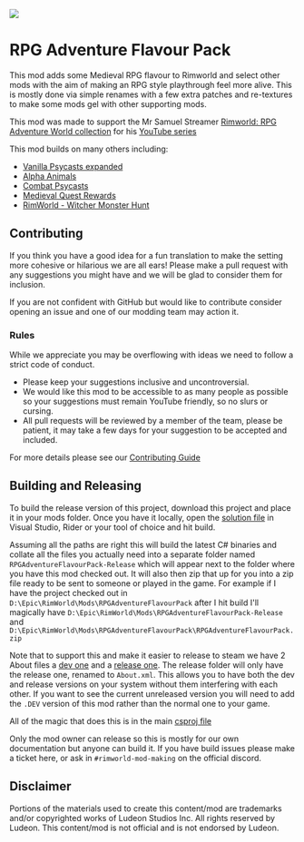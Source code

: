 <p>
  <a href="https://steamcommunity.com/sharedfiles/filedetails/?id=???" alt="Steam Workshop Link">
  <img src="https://img.shields.io/static/v1?label=Steam&message=Workshop&color=blue&logo=steam&link=https://steamcommunity.com/sharedfiles/filedetails/?id=???"/>
  </a>
</p>

# RPG Adventure Flavour Pack
This mod adds some Medieval RPG flavour to Rimworld and select other mods with the aim of making an RPG style playthrough feel more alive.
This is mostly done via simple renames with a few extra patches and re-textures to make some mods gel with other supporting mods.

This mod was made to support the Mr Samuel Streamer [Rimworld: RPG Adventure World collection](https://steamcommunity.com/sharedfiles/filedetails/?id=2908695387) for his [YouTube series](https://www.youtube.com/playlist?list=PLNWGkqCSwkOHznnLAMzwpy-pO0pR7Wr6r)  

This mod builds on many others including:
* [Vanilla Psycasts expanded](https://steamcommunity.com/sharedfiles/filedetails/?id=2842502659)
* [Alpha Animals](https://steamcommunity.com/sharedfiles/filedetails/?id=1541721856)
* [Combat Psycasts](https://steamcommunity.com/sharedfiles/filedetails/?id=2679831053)
* [Medieval Quest Rewards](https://steamcommunity.com/sharedfiles/filedetails/?id=2599672901)
* [RimWorld - Witcher Monster Hunt](https://steamcommunity.com/sharedfiles/filedetails/?id=2008529522)

## Contributing
If you think you have a good idea for a fun translation to make the setting more cohesive or hilarious we are all ears!
Please make a pull request with any suggestions you might have and we will be glad to consider them for inclusion.

If you are not confident with GitHub but would like to contribute consider opening an issue and one of our modding team may action it.

### Rules
While we appreciate you may be overflowing with ideas we need to follow a strict code of conduct.
* Please keep your suggestions inclusive and uncontroversial.
* We would like this mod to be accessible to as many people as possible so your suggestions must remain YouTube friendly, so no slurs or cursing.
* All pull requests will be reviewed by a member of the team, please be patient, it may take a few days for your suggestion to be accepted and included. 

For more details please see our [Contributing Guide](CONTRIBUTING.md)

## Building and Releasing
To build the release version of this project, download this project and place it in your mods folder.
Once you have it locally, open the [solution file](1.4/Source/RPGAdventureFlavourPack.sln) in Visual Studio, Rider or your tool of choice and hit build.

Assuming all the paths are right this will build the latest C# binaries and collate all the files you actually need into a separate folder named `RPGAdventureFlavourPack-Release` which will appear next to the folder where you have this mod checked out.
It will also then zip that up for you into a zip file ready to be sent to someone or played in the game.
For example if I have the project checked out in `D:\Epic\RimWorld\Mods\RPGAdventureFlavourPack` after I hit build I'll magically have `D:\Epic\RimWorld\Mods\RPGAdventureFlavourPack-Release` and `D:\Epic\RimWorld\Mods\RPGAdventureFlavourPack\RPGAdventureFlavourPack.zip`

Note that to support this and make it easier to release to steam we have 2 About files a [dev one](About/About.xml) and a [release one](About/About-Release.xml).
The release folder will only have the release one, renamed to `About.xml`. This allows you to have both the dev and release versions on your system without them interfering with each other.
If you want to see the current unreleased version you will need to add the `.DEV` version of this mod rather than the normal one to your game.

All of the magic that does this is in the main [csproj file](1.4/Source/RPGAdventureFlavourPack.csproj)

Only the mod owner can release so this is mostly for our own documentation but anyone can build it.
If you have build issues please make a ticket here, or ask in `#rimworld-mod-making` on the official discord.

## Disclaimer
Portions of the materials used to create this content/mod are trademarks and/or copyrighted works of Ludeon Studios Inc. All rights reserved by Ludeon. This content/mod is not official and is not endorsed by Ludeon.
